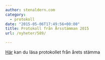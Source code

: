 ```yaml
---
author: stenaldern.com
category:
  - protokoll
date: "2015-05-06T17:49:56+00:00"
title: Protokoll från Årsstämman 2015
url: /nyheter/589/

---
```

[Här](/wp-content/uploads/2015/05/protokoll_-stamma20150422.pdf) kan du läsa protokollet från årets stämma
